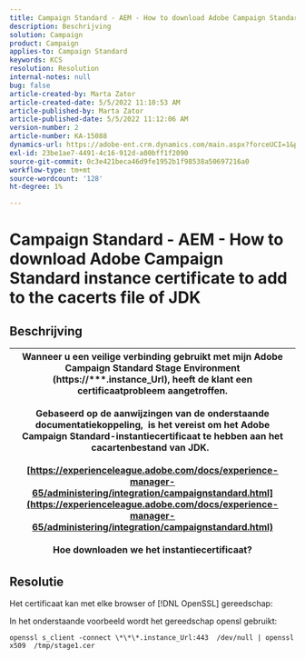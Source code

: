 ```yaml
---
title: Campaign Standard - AEM - How to download Adobe Campaign Standard instance certificate to add to the cacerts file of JDK
description: Beschrijving
solution: Campaign
product: Campaign
applies-to: Campaign Standard
keywords: KCS
resolution: Resolution
internal-notes: null
bug: false
article-created-by: Marta Zator
article-created-date: 5/5/2022 11:10:53 AM
article-published-by: Marta Zator
article-published-date: 5/5/2022 11:12:06 AM
version-number: 2
article-number: KA-15088
dynamics-url: https://adobe-ent.crm.dynamics.com/main.aspx?forceUCI=1&pagetype=entityrecord&etn=knowledgearticle&id=16f10f06-64cc-ec11-a7b5-6045bd00dbbc
exl-id: 23be1ae7-4491-4c16-912d-a00bff1f2090
source-git-commit: 0c3e421beca46d9fe1952b1f98538a50697216a0
workflow-type: tm+mt
source-wordcount: '128'
ht-degree: 1%

---
```


# Campaign Standard - AEM - How to download Adobe Campaign Standard instance certificate to add to the cacerts file of JDK

## Beschrijving



| Wanneer u een veilige verbinding gebruikt met mijn Adobe Campaign Standard Stage Environment (<b>https://\*\*\*.instance_Url</b>), heeft de klant een certificaatprobleem aangetroffen.<br><br>  Gebaseerd op de aanwijzingen van de onderstaande documentatiekoppeling, &#x200B; is het vereist om het Adobe Campaign Standard-instantiecertificaat te hebben aan het cacartenbestand van JDK.  <br><br>[https://experienceleague.adobe.com/docs/experience-manager-65/administering/integration/campaignstandard.html](https://experienceleague.adobe.com/docs/experience-manager-65/administering/integration/campaignstandard.html)<br><br>  Hoe downloaden we het instantiecertificaat? |
| --- |



## Resolutie


Het certificaat kan met elke browser of [!DNL OpenSSL] gereedschap:

In het onderstaande voorbeeld wordt het gereedschap opensl gebruikt:

`openssl s_client -connect \*\*\*.instance_Url:443  /dev/null | openssl x509  /tmp/stage1.cer`

